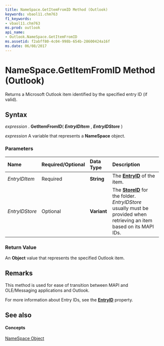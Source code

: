 ```yaml
---
title: NameSpace.GetItemFromID Method (Outlook)
keywords: vbaol11.chm763
f1_keywords:
- vbaol11.chm763
ms.prod: outlook
api_name:
- Outlook.NameSpace.GetItemFromID
ms.assetid: f2abff80-4c04-998b-654b-28600424a16f
ms.date: 06/08/2017
---
```



# NameSpace.GetItemFromID Method (Outlook)

Returns a Microsoft Outlook item identified by the specified entry ID (if valid). 


## Syntax

 _expression_ . **GetItemFromID**( **_EntryIDItem_** , **_EntryIDStore_** )

 _expression_ A variable that represents a **NameSpace** object.


### Parameters



|**Name**|**Required/Optional**|**Data Type**|**Description**|
|:-----|:-----|:-----|:-----|
| _EntryIDItem_|Required| **String**| The **[EntryID](folder-entryid-property-outlook.md)** of the item.|
| _EntryIDStore_|Optional| **Variant**|The **[StoreID](folder-storeid-property-outlook.md)** for the folder. _EntryIDStore_ usually must be provided when retrieving an item based on its MAPI IDs.|

### Return Value

An **Object** value that represents the specified Outlook item.


## Remarks

This method is used for ease of transition between MAPI and OLE/Messaging applications and Outlook.

For more information about Entry IDs, see the **[EntryID](folder-entryid-property-outlook.md)** property.


## See also


#### Concepts


[NameSpace Object](namespace-object-outlook.md)


